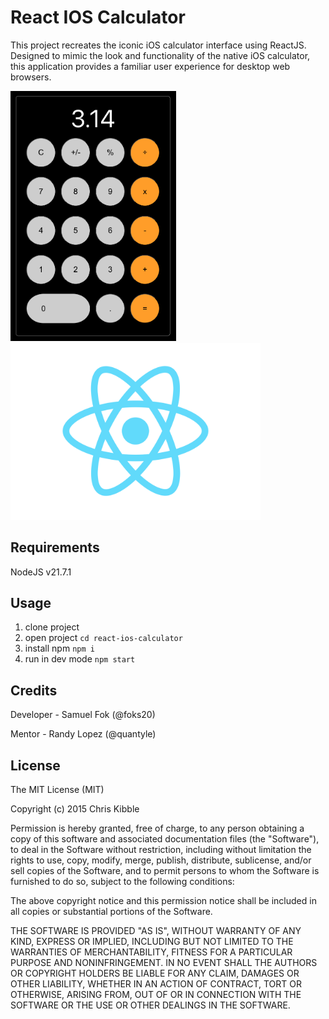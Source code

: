 

# React IOS Calculator

This project recreates the iconic iOS calculator interface using ReactJS. Designed to mimic the look and functionality of the native iOS calculator, this application provides a familiar user experience for desktop web browsers. 

<div style="position: relative;">
    <img src="./react-ios-calculator.png" alt="drawing" height="400"/>
    <img src="./src/logo.svg" alt="demo" width="400"/>
</div>

## Requirements

NodeJS v21.7.1

## Usage

1. clone project   
2. open project `cd react-ios-calculator`
3. install npm `npm i`
4. run in dev mode `npm start`



## Credits
 
Developer - Samuel Fok (@foks20)

Mentor - Randy Lopez (@quantyle)
 
## License
 
The MIT License (MIT)

Copyright (c) 2015 Chris Kibble

Permission is hereby granted, free of charge, to any person obtaining a copy of this software and associated documentation files (the "Software"), to deal in the Software without restriction, including without limitation the rights to use, copy, modify, merge, publish, distribute, sublicense, and/or sell copies of the Software, and to permit persons to whom the Software is furnished to do so, subject to the following conditions:

The above copyright notice and this permission notice shall be included in all copies or substantial portions of the Software.

THE SOFTWARE IS PROVIDED "AS IS", WITHOUT WARRANTY OF ANY KIND, EXPRESS OR IMPLIED, INCLUDING BUT NOT LIMITED TO THE WARRANTIES OF MERCHANTABILITY, FITNESS FOR A PARTICULAR PURPOSE AND NONINFRINGEMENT. IN NO EVENT SHALL THE AUTHORS OR COPYRIGHT HOLDERS BE LIABLE FOR ANY CLAIM, DAMAGES OR OTHER LIABILITY, WHETHER IN AN ACTION OF CONTRACT, TORT OR OTHERWISE, ARISING FROM, OUT OF OR IN CONNECTION WITH THE SOFTWARE OR THE USE OR OTHER DEALINGS IN THE SOFTWARE.